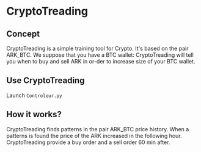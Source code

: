 # CryptoTreading
## Concept
CryptoTreading is a simple training tool for Crypto. 
It's based on the pair ARK_BTC. 
We suppose that you have a BTC wallet: CryptoTreading will tell you when to buy and sell ARK in or-der to increase size of your BTC wallet. 

## Use CryptoTreading
Launch `Controleur.py`


## How it works?
CryptoTreading finds patterns in the pair ARK_BTC price history. 
When a patterns is found the price of the ARK increased in the following hour. 
CryptoTreading provide a buy order and a sell order 60 min after.
